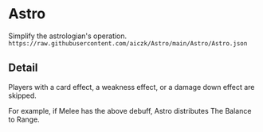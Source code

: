 # Astro

Simplify the astrologian's operation.
`https://raw.githubusercontent.com/aiczk/Astro/main/Astro/Astro.json`

## Detail
Players with a card effect, a weakness effect, or a damage down effect are skipped.

For example, if Melee has the above debuff, Astro distributes The Balance to Range.
